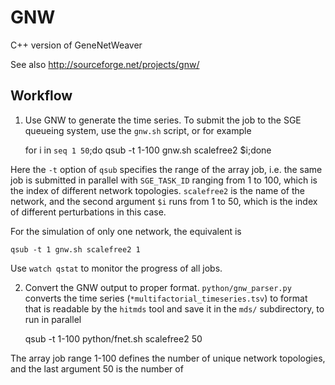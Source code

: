 GNW
===

C++ version of GeneNetWeaver

See also http://sourceforge.net/projects/gnw/

Workflow
--------

1. Use GNW to generate the time series. To submit the job to the SGE queueing 
system, use the `gnw.sh` script, or for example

    for i in `seq 1 50`;do qsub -t 1-100 gnw.sh scalefree2 $i;done

Here the `-t` option of `qsub` specifies the range of the array job, i.e. the same
job is submitted in parallel with `SGE_TASK_ID` ranging from 1 to 100, which is
the index of different network topologies. 
`scalefree2` is the name of the network, and the second argument `$i` runs from
1 to 50, which is the index of different perturbations in this case.

For the simulation of only one network, the equivalent is

    qsub -t 1 gnw.sh scalefree2 1

Use `watch qstat` to monitor the progress of all jobs.

2. Convert the GNW output to proper format. `python/gnw_parser.py` converts the 
time series (`*multifactorial_timeseries.tsv`) to format that is readable by the
`hitmds` tool and save it in the `mds/` subdirectory, to run in parallel

    qsub -t 1-100 python/fnet.sh scalefree2 50

The array job range 1-100 defines the number of unique network topologies, and 
the last argument 50 is the number of 
